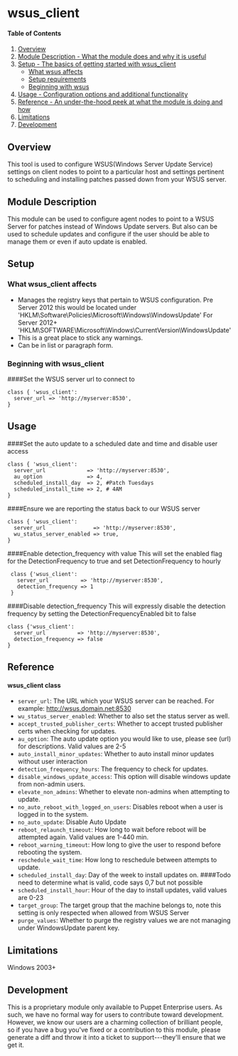 # wsus_client

#### Table of Contents

1. [Overview](#overview)
2. [Module Description - What the module does and why it is useful](#module-description)
3. [Setup - The basics of getting started with wsus_client](#setup)
    * [What wsus affects](#what-wsus_client-affects)
    * [Setup requirements](#setup-requirements)
    * [Beginning with wsus](#beginning-with-wsus_client)
4. [Usage - Configuration options and additional functionality](#usage)
5. [Reference - An under-the-hood peek at what the module is doing and how](#reference)
6. [Limitations](#limitations)
7. [Development](#development)

## Overview

This tool is used to configure WSUS(Windows Server Update Service) settings on client nodes to point to a particular host
 and settings pertinent to scheduling and installing patches passed down from your WSUS server.

## Module Description

This module can be used to configure agent nodes to point to a WSUS Server for patches instead of Windows Update servers.
 But also can be used to schedule updates and configure if the user should be able to manage them or even if auto update is enabled.

## Setup

### What wsus_client affects

* Manages the registry keys that pertain to WSUS configuration.
  Pre Server 2012 this would be located under 'HKLM\Software\Policies\Microsoft\Windows\WindowsUpdate'
  For Server 2012+ 'HKLM\SOFTWARE\Microsoft\Windows\CurrentVersion\WindowsUpdate'
* This is a great place to stick any warnings.
* Can be in list or paragraph form.

### Beginning with wsus_client

####Set the WSUS server url to connect to
 ```
 class { 'wsus_client':
   server_url => 'http://myserver:8530',
 }
 ```

## Usage

####Set the auto update to a scheduled date and time and disable user access
```
class { 'wsus_client':
  server_url             => 'http://myserver:8530',
  au_option              => 4,
  scheduled_install_day  => 2, #Patch Tuesdays 
  scheduled_install_time => 2, # 4AM
}
```

####Ensure we are reporting the status back to our WSUS server
```
class { 'wsus_client':
  server_url               => 'http://myserver:8530',
  wu_status_server_enabled => true,
}
```

####Enable detection_frequency with value
This will set the enabled flag for the DetectionFrequency to true and set DetectionFrequency to hourly
```
 class {'wsus_client':
   server_url          => 'http://myserver:8530',
   detection_frequency => 1
 }
```

####Disable detection_frequency
This will expressly disable the detection frequency by setting the DetectionFrequencyEnabled bit to false
```
class {'wsus_client':
  server_url          => 'http://myserver:8530',
  detection_frequency => false
}
```

## Reference

#### wsus_client class

* `server_url`: The URL which your WSUS server can be reached.  For example: http://wsus.domain.net:8530
* `wu_status_server_enabled`: Whether to also set the status server as well.
* `accept_trusted_publisher_certs`: Whether to accept trusted publisher certs when checking for updates.
* `au_option`: The auto update option you would like to use, please see (url) for descriptions.  Valid values are 2-5
* `auto_install_minor_updates`: Whether to auto install minor updates without user interaction
* `detection_frequency_hours`: The frequency to check for updates. 
* `disable_windows_update_access`: This option will disable windows update from non-admin users.
* `elevate_non_admins`: Whether to elevate non-admins when attempting to update.
* `no_auto_reboot_with_logged_on_users`: Disables reboot when a user is logged in to the system.
* `no_auto_update`: Disable Auto Update
* `reboot_relaunch_timeout`: How long to wait before reboot will be attempted again. Valid values are 1-440 min.
* `reboot_warning_timeout`: How long to give the user to respond before rebooting the system.
* `reschedule_wait_time`: How long to reschedule between attempts to update.
* `scheduled_install_day`: Day of the week to install updates on. ####Todo need to determine what is valid, code says 0,7 but not possible 
* `scheduled_install_hour`: Hour of the day to install updates, valid values are 0-23
* `target_group`: The target group that the machine belongs to, note this setting is only respected when allowed from WSUS Server
* `purge_values`: Whether to purge the registry values we are not managing under WindowsUpdate parent key.

## Limitations

Windows 2003+

## Development

This is a proprietary module only available to Puppet Enterprise users. As such, we have no formal way for users to contribute toward development. 
However, we know our users are a charming collection of brilliant people, so if you have a bug you've fixed or a contribution to this module, 
please generate a diff and throw it into a ticket to support---they'll ensure that we get it.
